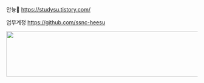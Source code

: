 안늉🐣
https://studysu.tistory.com/

업무계정
https://github.com/ssnc-heesu



<a href="https://www.gitanimals.org/en_US?utm_medium=image&utm_source=kim-heesu&utm_content=line">
  <img
    src="https://render.gitanimals.org/lines/kim-heesu?pet-id=721190602770456698"
    width="600"
    height="120"
  />
</a>
  
